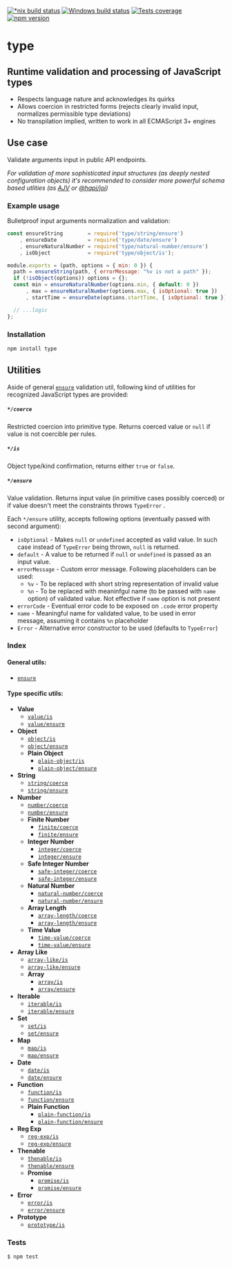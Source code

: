 [![*nix build status][nix-build-image]][nix-build-url]
[![Windows build status][win-build-image]][win-build-url]
[![Tests coverage][cov-image]][cov-url]
[![npm version][npm-image]][npm-url]

# type






















































































<extoc></extoc>

## Runtime validation and processing of JavaScript types

- Respects language nature and acknowledges its quirks
- Allows coercion in restricted forms (rejects clearly invalid input, normalizes permissible type deviations)
- No transpilation implied, written to work in all ECMAScript 3+ engines

## Use case

Validate arguments input in public API endpoints.

_For validation of more sophisticated input structures (as deeply nested configuration objects) it's recommended to consider more powerful schema based utlities (as [AJV](https://ajv.js.org/) or [@hapi/joi](https://hapi.dev/family/joi/))_

### Example usage

Bulletproof input arguments normalization and validation:

```javascript
const ensureString        = require('type/string/ensure')
    , ensureDate          = require('type/date/ensure')
    , ensureNaturalNumber = require('type/natural-number/ensure')
    , isObject            = require('type/object/is');

module.exports = (path, options = { min: 0 }) {
  path = ensureString(path, { errorMessage: "%v is not a path" });
  if (!isObject(options)) options = {};
  const min = ensureNaturalNumber(options.min, { default: 0 })
      , max = ensureNaturalNumber(options.max, { isOptional: true })
      , startTime = ensureDate(options.startTime, { isOptional: true });

  // ...logic
};
```

### Installation

```bash
npm install type
```

## Utilities

Aside of general [`ensure`](docs/ensure.md) validation util, following kind of utilities for recognized JavaScript types are provided:

##### `*/coerce`

Restricted coercion into primitive type. Returns coerced value or `null` if value is not coercible per rules.

##### `*/is`

Object type/kind confirmation, returns either `true` or `false`.

##### `*/ensure`

Value validation. Returns input value (in primitive cases possibly coerced) or if value doesn't meet the constraints throws `TypeError` .

Each `*/ensure` utility, accepts following options (eventually passed with second argument):

- `isOptional` - Makes `null` or `undefined` accepted as valid value. In such case instead of `TypeError` being thrown, `null` is returned.
- `default` - A value to be returned if `null` or `undefined` is passed as an input value.
- `errorMessage` - Custom error message. Following placeholders can be used:
  - `%v` - To be replaced with short string representation of invalid value
  - `%n` - To be replaced with meaninfgul name (to be passed with `name` option) of validated value. Not effective if `name` option is not present
- `errorCode` - Eventual error code to be exposed on `.code` error property
- `name` - Meaningful name for validated value, to be used in error message, assuming it contains `%n` placeholder
- `Error` - Alternative error constructor to be used (defaults to `TypeError`)

### Index

#### General utils:

- [`ensure`](docs/ensure.md)

#### Type specific utils:

- **Value**
  - [`value/is`](docs/value.md#valueis)
  - [`value/ensure`](docs/value.md#valueensure)
- **Object**
  - [`object/is`](docs/object.md#objectis)
  - [`object/ensure`](docs/object.md#objectensure)
  - **Plain Object**
    - [`plain-object/is`](docs/plain-object.md#plain-objectis)
    - [`plain-object/ensure`](docs/plain-object.md#plain-objectensure)
- **String**
  - [`string/coerce`](docs/string.md#stringcoerce)
  - [`string/ensure`](docs/string.md#stringensure)
- **Number**
  - [`number/coerce`](docs/number.md#numbercoerce)
  - [`number/ensure`](docs/number.md#numberensure)
  - **Finite Number**
    - [`finite/coerce`](docs/finite.md#finitecoerce)
    - [`finite/ensure`](docs/finite.md#finiteensure)
  - **Integer Number**
    - [`integer/coerce`](docs/integer.md#integercoerce)
    - [`integer/ensure`](docs/integer.md#integerensure)
  - **Safe Integer Number**
    - [`safe-integer/coerce`](docs/safe-integer.md#safe-integercoerce)
    - [`safe-integer/ensure`](docs/.md#safe-integerensure)
  - **Natural Number**
    - [`natural-number/coerce`](docs/natural-number.md#natural-numbercoerce)
    - [`natural-number/ensure`](docs/natural-number.md#natural-numberensure)
  - **Array Length**
    - [`array-length/coerce`](docs/array-length.md#array-lengthcoerce)
    - [`array-length/ensure`](docs/array-length.md#array-lengthensure)
  - **Time Value**
    - [`time-value/coerce`](docs/time-value.md#time-valuecoerce)
    - [`time-value/ensure`](docs/time-value.md#time-valueensure)
- **Array Like**
  - [`array-like/is`](docs/array-like.md#array-likeis)
  - [`array-like/ensure`](docs/array-like.md#array-likeensure)
  - **Array**
    - [`array/is`](docs/array.md#arrayis)
    - [`array/ensure`](docs/array.md#arrayensure)
- **Iterable**
  - [`iterable/is`](docs/iterable.md#iterableis)
  - [`iterable/ensure`](docs/iterable.md#iterableensure)
- **Set**
  - [`set/is`](docs/set.md#setis)
  - [`set/ensure`](docs/set.md#setensure)
- **Map**
  - [`map/is`](docs/map.md#mapis)
  - [`map/ensure`](docs/map.md#mapensure)
- **Date**
  - [`date/is`](docs/date.md#dateis)
  - [`date/ensure`](docs/date.md#dateensure)
- **Function**
  - [`function/is`](docs/function.md#functionis)
  - [`function/ensure`](docs/function.md#functionensure)
  - **Plain Function**
    - [`plain-function/is`](docs/plain-function.md#plain-functionis)
    - [`plain-function/ensure`](docs/plain-function.md#plain-functionensure)
- **Reg Exp**
  - [`reg-exp/is`](docs/reg-exp.md#reg-expis)
  - [`reg-exp/ensure`](docs/.md#reg-expensure)
- **Thenable**
  - [`thenable/is`](docs/thenable.md#thenableis)
  - [`thenable/ensure`](docs/thenable.md#thenableensure)
  - **Promise**
    - [`promise/is`](docs/promise.md#promiseis)
    - [`promise/ensure`](docs/promise.md#promiseensure)
- **Error**
  - [`error/is`](docs/error.md#erroris)
  - [`error/ensure`](docs/error.md#errorensure)
- **Prototype**
  - [`prototype/is`](docs/prototype.md#prototypeis)

### Tests

    $ npm test

[nix-build-image]: https://semaphoreci.com/api/v1/medikoo-org/type/branches/master/shields_badge.svg
[nix-build-url]: https://semaphoreci.com/medikoo-org/type
[win-build-image]: https://ci.appveyor.com/api/projects/status/8nrtluuwsb5k9l8d?svg=true
[win-build-url]: https://ci.appveyor.com/api/project/medikoo/type
[cov-image]: https://img.shields.io/codecov/c/github/medikoo/type.svg
[cov-url]: https://codecov.io/gh/medikoo/type
[npm-image]: https://img.shields.io/npm/v/type.svg
[npm-url]: https://www.npmjs.com/package/type
